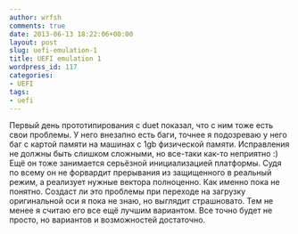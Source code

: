```yaml
---
author: wrfsh
comments: true
date: 2013-06-13 18:22:06+00:00
layout: post
slug: uefi-emulation-1
title: UEFI emulation 1
wordpress_id: 117
categories:
- UEFI
tags:
- uefi
---
```


Первый день прототипирования с duet показал, что с ним тоже есть свои проблемы. У него внезапно есть баги, точнее я подозреваю у него баг с картой памяти на машинах с 1gb физической памяти. Исправления не должны быть слишком сложными, но все-таки как-то неприятно :) Ещё он тоже занимается серьёзной инициализацией платформы. Судя по всему он не форвардит прерывания из защищенного в реальный режим, а реализует нужные вектора полноценно. Как именно пока не понятно. Создаст ли это проблемы при переходе на загрузку оригинальной оси я пока не знаю, но выглядит страшновато. Тем не менее я считаю его все ещё лучшим вариантом. Все точно будет не просто, но вариантов и возможностей достаточно.
